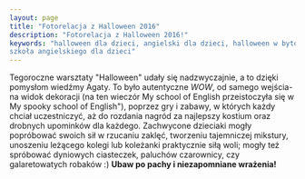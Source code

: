```yaml
---
layout: page
title: "Fotorelacja z Halloween 2016"
description: "Fotorelacja z Halloween 2016!"
keywords: "halloween dla dzieci, angielski dla dzieci, halloween w bytomiu,
szkoła angielskiego dla dzieci"
---
```


Tegoroczne warsztaty "Halloween" udały się nadzwyczajnie, a to dzięki pomysłom
wiedźmy Agaty. To było autentyczne *WOW*, od samego wejścia- na widok dekoracji
(na ten wieczór My school of English przeistoczyła się w My spooky school of English"),
poprzez gry i zabawy, w których każdy chciał uczestniczyć, aż do rozdania nagród
za najlepszy kostium oraz drobnych upominków dla każdego. Zachwycone dzieciaki
mogły popróbować swoich sił w rzucaniu zaklęć, tworzeniu tajemniczej mikstury,
unoszeniu leżącego kolegi lub koleżanki praktycznie siłą woli; mogły też 
spróbować dyniowych ciasteczek, paluchów czarownicy, czy galaretowatych robaków :)
**Ubaw po pachy i niezapomniane wrażenia!**

<figure>
    <picture>
        <source srcset="{{ page.img_hosting }}/images/small/halloween-2016/acid-makers.jpg"
            media="(max-width: 400px)">
        <source srcset="{{ page.img_hosting }}/images/medium/halloween-2016/acid-makers.jpg">
        <img src="{{ page.img_hosting }}/images/medium/halloween-2016/acid-makers.jpg"
            alt="">
    </picture>
    <figcaption>
    </figcaption>
</figure>

<figure>
    <picture>
        <source srcset="{{ page.img_hosting }}/images/small/halloween-2016/colorful-poisons.jpg"
            media="(max-width: 400px)">
        <source srcset="{{ page.img_hosting }}/images/medium/halloween-2016/colorful-poisons.jpg">
        <img src="{{ page.img_hosting }}/images/medium/halloween-2016/colorful-poisons.jpg"
            alt="">
    </picture>
    <figcaption>
    </figcaption>
</figure>

<figure>
    <picture>
        <source srcset="{{ page.img_hosting }}/images/small/halloween-2016/cookies.jpg"
            media="(max-width: 400px)">
        <source srcset="{{ page.img_hosting }}/images/medium/halloween-2016/cookies.jpg">
        <img src="{{ page.img_hosting }}/images/medium/halloween-2016/cookies.jpg"
            alt="">
    </picture>
    <figcaption>
    </figcaption>
</figure>

<figure>
    <picture>
        <source srcset="{{ page.img_hosting }}/images/small/halloween-2016/young-spell-casters.jpg"
            media="(max-width: 400px)">
        <source srcset="{{ page.img_hosting }}/images/medium/halloween-2016/young-spell-casters.jpg">
        <img src="{{ page.img_hosting }}/images/medium/halloween-2016/young-spell-casters.jpg"
            alt="">
    </picture>
    <figcaption>
    </figcaption>
</figure>

<figure>
    <picture>
        <source srcset="{{ page.img_hosting }}/images/small/halloween-2016/worm-from-pot.jpg"
            media="(max-width: 400px)">
        <source srcset="{{ page.img_hosting }}/images/medium/halloween-2016/worm-from-pot.jpg">
        <img src="{{ page.img_hosting }}/images/medium/halloween-2016/worm-from-pot.jpg"
            alt="">
    </picture>
    <figcaption>
    </figcaption>
</figure>

<figure>
    <picture>
        <source srcset="{{ page.img_hosting }}/images/small/halloween-2016/whats-in-pot-kitty.jpg"
            media="(max-width: 400px)">
        <source srcset="{{ page.img_hosting }}/images/medium/halloween-2016/whats-in-pot-kitty.jpg">
        <img src="{{ page.img_hosting }}/images/medium/halloween-2016/whats-in-pot-kitty.jpg"
            alt="">
    </picture>
    <figcaption>
    </figcaption>
</figure>

<figure>
    <picture>
        <source srcset="{{ page.img_hosting }}/images/small/halloween-2016/sweet-black-magic.jpg"
            media="(max-width: 400px)">
        <source srcset="{{ page.img_hosting }}/images/medium/halloween-2016/sweet-black-magic.jpg">
        <img src="{{ page.img_hosting }}/images/medium/halloween-2016/sweet-black-magic.jpg"
            alt="">
    </picture>
    <figcaption>
    </figcaption>
</figure>

<figure>
    <picture>
        <source srcset="{{ page.img_hosting }}/images/small/halloween-2016/skeletons.jpg"
            media="(max-width: 400px)">
        <source srcset="{{ page.img_hosting }}/images/medium/halloween-2016/skeletons.jpg">
        <img src="{{ page.img_hosting }}/images/medium/halloween-2016/skeletons.jpg"
            alt="">
    </picture>
    <figcaption>
    </figcaption>
</figure>

<figure>
    <picture>
        <source srcset="{{ page.img_hosting }}/images/small/halloween-2016/scarry-table.jpg"
            media="(max-width: 400px)">
        <source srcset="{{ page.img_hosting }}/images/medium/halloween-2016/scarry-table.jpg">
        <img src="{{ page.img_hosting }}/images/medium/halloween-2016/scarry-table.jpg"
            alt="">
    </picture>
    <figcaption>
    </figcaption>
</figure>

<figure>
    <picture>
        <source srcset="{{ page.img_hosting }}/images/small/halloween-2016/pumpkin-kid.jpg"
            media="(max-width: 400px)">
        <source srcset="{{ page.img_hosting }}/images/medium/halloween-2016/pumpkin-kid.jpg">
        <img src="{{ page.img_hosting }}/images/medium/halloween-2016/pumpkin-kid.jpg"
            alt="">
    </picture>
    <figcaption>
    </figcaption>
</figure>

<figure>
    <picture>
        <source srcset="{{ page.img_hosting }}/images/small/halloween-2016/eat-her-alive.jpg"
            media="(max-width: 400px)">
        <source srcset="{{ page.img_hosting }}/images/medium/halloween-2016/eat-her-alive.jpg">
        <img src="{{ page.img_hosting }}/images/medium/halloween-2016/eat-her-alive.jpg"
            alt="">
    </picture>
    <figcaption>
    </figcaption>
</figure>